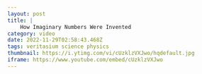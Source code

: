 ```yaml
---
layout: post
title: |
    How Imaginary Numbers Were Invented
category: video
date: 2022-11-29T02:58:43.468Z
tags: veritasium science physics
thumbnail: https://i.ytimg.com/vi/cUzklzVXJwo/hqdefault.jpg
iframe: https://www.youtube.com/embed/cUzklzVXJwo
---
```


